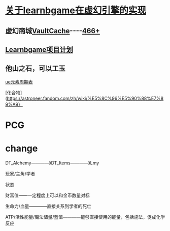 # [关于learnbgame在虚幻引擎的实现](https://github.com/BlenderCN/Learnbgame/tree/master/HoudiniEngineForUnreal/Learnbgame)

## 虚幻商城[VaultCache](VaultCache)----[466+](tree.md)

## [Learnbgame项目计划](learnbgame计划.md)



## 他山之石，可以工玉

[ue元素周期表](https://www.zcool.com.cn/work/ZNTM5MzU4ODQ=.html)

[化合物](https://astroneer.fandom.com/zh/wiki/%E5%8C%96%E5%90%88%E7%89%A9）

# PCG

# change

DT_Alchemy————》DT_Items————》Lmy

玩家/主角/学者

状态

财富值——一定程度上可以和金币数量对标

生命力/血量————直接关系到学者的死亡

ATP/活性能量/魔法储量/蓝值————能够直接使用的能量，包括施法，促成化学反应

